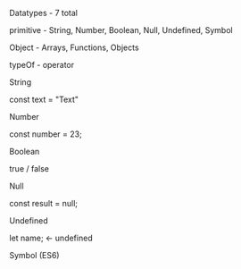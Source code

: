 Datatypes - 7 total

primitive - String, Number, Boolean, Null, Undefined, Symbol

Object - Arrays, Functions, Objects

typeOf - operator 

String

const text = "Text"

Number

const number = 23;

Boolean

true / false

Null 

const result = null;

Undefined

let name; <- undefined

Symbol (ES6)

